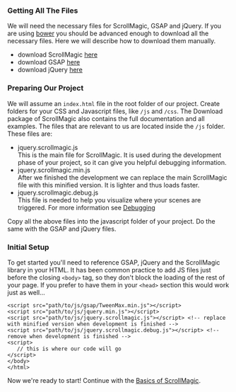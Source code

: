 ### Getting All The Files
We will need the necessary files for ScrollMagic, GSAP and jQuery.
If you are using [bower](bower.io) you should be advanced enough to download all the necessary files.
Here we will describe how to download them manually.
 - download ScrollMagic [here](https://github.com/janpaepke/ScrollMagic/archive/master.zip)
 - download GSAP [here](http://greensock.com/forums/files/getdownload/84-html5js-gsap/)
 - download jQuery [here](http://jquery.com/download)

### Preparing Our Project

We will assume an `index.html` file in the root folder of our project.
Create folders for your CSS and Javascript files, like `/js` and `/css`.
The Download package of ScrollMagic also contains the full documentation and all examples.
The files that are relevant to us are located inside the `/js` folder. These files are:
 - jquery.scrollmagic.js<br>This is the main file for ScrollMagic. It is used during the development phase of your project, so it can give you helpful debugging information.
 - jquery.scrollmagic.min.js<br>After we finished the development we can replace the main ScrollMagic file with this minified version. It is lighter and thus loads faster.
 - jquery.scrollmagic.debug.js<br>This file is needed to help you visualize where your scenes are triggered. For more information see [Debugging](https://github.com/janpaepke/ScrollMagic/wiki/Getting-Started-:-Debugging)

Copy all the above files into the javascript folder of your project. Do the same with the GSAP and jQuery files.

### Initial Setup
To get started you'll need to reference GSAP, jQuery and the ScrollMagic library in your HTML. 
It has been common practice to add JS files just before the closing ``<body>`` tag, so they don't block the loading of the rest of your page. If you prefer to have them in your `<head>` section this would work just as well...
```markup
<script src="path/to/js/gsap/TweenMax.min.js"></script>
<script src="path/to/js/jquery.min.js"></script>
<script src="path/to/js/jquery.scrollmagic.js"></script> <!-- replace with minified version when development is finished -->
<script src="path/to/js/jquery.scrollmagic.debug.js"></script> <!-- remove when development is finished -->
<script>
   // this is where our code will go
</script>
</body>
</html>
```
Now we're ready to start! Continue with the [Basics of ScrollMagic](https://github.com/janpaepke/ScrollMagic/wiki/Understanding-:-Basics).